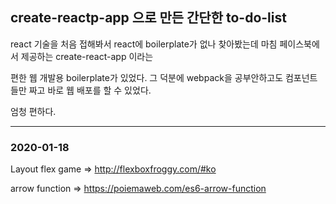 ## create-reactp-app 으로 만든 간단한 to-do-list
react 기술을 처음 접해봐서 react에 boilerplate가 없나 찾아봤는데 마침 페이스북에서 제공하는 create-react-app 이라는 

편한 웹 개발용 boilerplate가 있었다. 그 덕분에 webpack을 공부안하고도 컴포넌트들만 짜고 바로 웹 배포를 할 수 있었다.

엄청 편하다.


***
### 2020-01-18

Layout flex game => http://flexboxfroggy.com/#ko

arrow function => https://poiemaweb.com/es6-arrow-function
